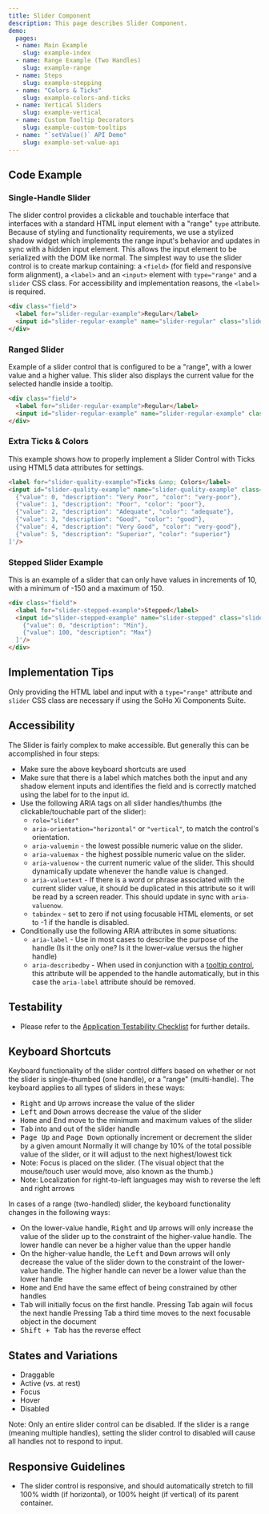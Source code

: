 ```yaml
---
title: Slider Component
description: This page describes Slider Component.
demo:
  pages:
  - name: Main Example
    slug: example-index
  - name: Range Example (Two Handles)
    slug: example-range
  - name: Steps
    slug: example-stepping
  - name: "Colors & Ticks"
    slug: example-colors-and-ticks
  - name: Vertical Sliders
    slug: example-vertical
  - name: Custom Tooltip Decorators
    slug: example-custom-tooltips
  - name: "`setValue()` API Demo"
    slug: example-set-value-api
---
```


## Code Example

### Single-Handle Slider

The slider control provides a clickable and touchable interface that interfaces with a standard HTML input element with a "range" `type` attribute. Because of styling and functionality requirements, we use a stylized shadow widget which implements the range input's behavior and updates in sync with a hidden input element. This allows the input element to be serialized with the DOM like normal. The simplest way to use the slider control is to create markup containing: a `<field>` (for field and responsive form alignment), a `<label>` and an `<input>` element with `type="range"` and a `slider` CSS class. For accessibility and implementation reasons, the `<label>` is required.

```html
<div class="field">
  <label for="slider-regular-example">Regular</label>
  <input id="slider-regular-example" name="slider-regular" class="slider" type="range"/>
</div>
```

### Ranged Slider

Example of a slider control that is configured to be a "range", with a lower value and a higher value. This slider also displays the current value for the selected handle inside a tooltip.

```html
<div class="field">
  <label for="slider-regular-example">Regular</label>
  <input id="slider-regular-example" name="slider-regular-example" class="slider" type="range" data-tooltip-content='[""]' data-tooltip-persist="true" />
</div>
```

### Extra Ticks & Colors

This example shows how to properly implement a Slider Control with Ticks using HTML5 data attributes for settings.

```html
<label for="slider-quality-example">Ticks &amp; Colors</label>
<input id="slider-quality-example" name="slider-quality-example" class="slider" type="range" min="0" max="5" value="2" step="1" data-ticks='[
  {"value": 0, "description": "Very Poor", "color": "very-poor"},
  {"value": 1, "description": "Poor", "color": "poor"},
  {"value": 2, "description": "Adequate", "color": "adequate"},
  {"value": 3, "description": "Good", "color": "good"},
  {"value": 4, "description": "Very Good", "color": "very-good"},
  {"value": 5, "description": "Superior", "color": "superior"}
]'/>
```

### Stepped Slider Example

This is an example of a slider that can only have values in increments of 10, with a minimum of -150 and a maximum of 150.

```html
<div class="field">
  <label for="slider-stepped-example">Stepped</label>
  <input id="slider-stepped-example" name="slider-stepped" class="slider" type="range" step="5" data-ticks='[
    {"value": 0, "description": "Min"},
    {"value": 100, "description": "Max"}
  ]'/>
</div>
```

## Implementation Tips

Only providing the HTML label and input with a `type="range"` attribute and `slider` CSS class are necessary if using the SoHo Xi Components Suite.

## Accessibility

The Slider is fairly complex to make accessible. But generally this can be accomplished in four steps:

- Make sure the above keyboard shortcuts are used
- Make sure that there is a label which matches both the input and any shadow element inputs and identifies the field and is correctly matched using the label for to the input id.
- Use the following ARIA tags on all slider handles/thumbs (the clickable/touchable part of the slider):
    - `role="slider"`
    - `aria-orientation="horizontal"` or `"vertical"`, to match the control's orientation.
    - `aria-valuemin` - the lowest possible numeric value on the slider.
    - `aria-valuemax` - the highest possible numeric value on the slider.
    - `aria-valuenow` - the current numeric value of the slider. This should dynamically update whenever the handle value is changed.
    - `aria-valuetext` - If there is a word or phrase associated with the current slider value, it should be duplicated in this attribute so it will be read by a screen reader. This should update in sync with `aria-valuenow`.
    - `tabindex` - set to zero if not using focusable HTML elements, or set to -1 if the handle is disabled.
- Conditionally use the following ARIA attributes in some situations:
    - `aria-label` - Use in most cases to describe the purpose of the handle (Is it the only one? Is it the lower-value versus the higher handle)
    - `aria-describedby` - When used in conjunction with a [tooltip control](./tooltip), this attribute will be appended to the handle automatically, but in this case the `aria-label` attribute should be removed.

## Testability

- Please refer to the [Application Testability Checklist](https://design.infor.com/resources/application-testability-checklist) for further details.

## Keyboard Shortcuts

Keyboard functionality of the slider control differs based on whether or not the slider is single-thumbed (one handle), or a "range" (multi-handle). The keyboard applies to all types of sliders in these ways:

- <kbd>Right</kbd> and <kbd>Up</kbd> arrows increase the value of the slider
- <kbd>Left</kbd> and <kbd>Down</kbd> arrows decrease the value of the slider
- <kbd>Home</kbd> and <kbd>End</kbd> move to the minimum and maximum values of the slider
- <kbd>Tab</kbd> into and out of the slider handle
- <kbd>Page Up</kbd> and <kbd>Page Down</kbd> optionally increment or decrement the slider by a given amount Normally it will change by 10% of the total possible value of the slider, or it will adjust to the next highest/lowest tick
- Note: Focus is placed on the slider. (The visual object that the mouse/touch user would move, also known as the thumb.)
- Note: Localization for right-to-left languages may wish to reverse the left and right arrows

In cases of a range (two-handled) slider, the keyboard functionality changes in the following ways:

- On the lower-value handle, <kbd>Right</kbd> and <kbd>Up</kbd> arrows will only increase the value of the slider up to the constraint of the higher-value handle. The lower handle can never be a higher value than the upper handle
- On the higher-value handle, the <kbd>Left</kbd> and <kbd>Down</kbd> arrows  will only decrease the value of the slider down to the constraint of the lower-value handle. The higher handle can never be a lower value than the lower handle
- <kbd>Home</kbd> and <kbd>End</kbd>  have the same effect of being constrained by other handles
- <kbd>Tab</kbd>  will initially focus on the first handle. Pressing Tab again will focus the next handle Pressing Tab a third time moves to the next focusable object in the document
- <kbd>Shift + Tab</kbd>  has the reverse effect

## States and Variations

- Draggable
- Active (vs. at rest)
- Focus
- Hover
- Disabled

Note: Only an entire slider control can be disabled. If the slider is a range (meaning multiple handles), setting the slider control to disabled will cause all handles not to respond to input.

## Responsive Guidelines

- The slider control is responsive, and should automatically stretch to fill 100% width (if horizontal), or 100% height (if vertical) of its parent container.

